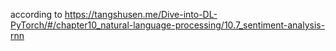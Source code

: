 according to https://tangshusen.me/Dive-into-DL-PyTorch/#/chapter10_natural-language-processing/10.7_sentiment-analysis-rnn